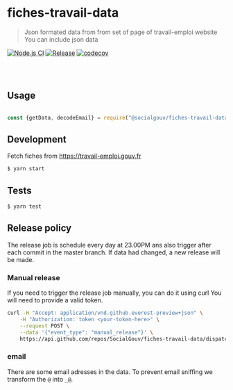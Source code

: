 # fiches-travail-data

> Json formated data from from set of page of travail-emploi website
You can include json data 

[![Node.js CI](https://github.com/SocialGouv/fiches-travail-data/workflows/Node.js%20CI/badge.svg)](https://github.com/SocialGouv/fiches-travail-data/actions?query=workflow%3A%22Node.js+CI%22+branch%3Amaster)
[![Release](https://github.com/SocialGouv/fiches-travail-data/workflows/Release/badge.svg)](https://github.com/SocialGouv/fiches-travail-data/actions?query=workflow%3ARelease+branch%3Amaster)
[![codecov](https://codecov.io/gh/SocialGouv/fiches-travail-data/branch/master/graph/badge.svg)](https://codecov.io/gh/SocialGouv/fiches-travail-data)

<br>
<br>

## Usage

```js 

const {getData, decodeEmail} = require("@socialgouv/fiches-travail-data");
```

## Development

Fetch fiches from https://travail-emploi.gouv.fr

```sh
$ yarn start
```

## Tests

```sh
$ yarn test
```

## Release policy

The release job is schedule every day at 23.00PM ans also trigger after each commit in the master branch.
If data had changed, a new release will be made.

### Manual release

If you need to trigger the release job manually, you can do it using curl
You will need to provide a valid token.

```sh
curl -H "Accept: application/vnd.github.everest-preview+json" \
    -H "Authorization: token <your-token-here>" \
    --request POST \
    --data '{"event_type": "manual_release"}' \
    https://api.github.com/repos/SocialGouv/fiches-travail-data/dispatches
```

### email

There are some email adresses in the data. To prevent email sniffing
we transform the `@` into `_@`.  
